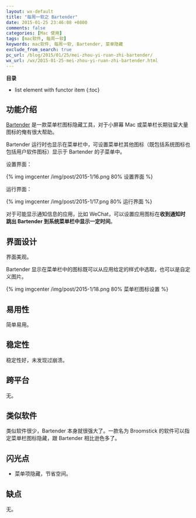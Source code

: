 ```yaml
---
layout: wx-default
title: "每周一软之 Bartender"
date: 2015-01-25 23:46:08 +0800
comments: false
categories: [Mac 使用]
tags: [mac软件, 每周一软]
keywords: mac软件, 每周一软, Bartender, 菜单隐藏
exclude_from_search: true
pc_url: /blog/2015/01/25/mei-zhou-yi-ruan-zhi-bartender/
wx_url: /wx/2015-01-25-mei-zhou-yi-ruan-zhi-bartender.html
---
```


__目录__

* list element with functor item
{:toc}

<!-- excerpt start -->

## 功能介绍

[Bartender](http://www.macbartender.com/) 是一款菜单栏图标隐藏工具，对于小屏幕 Mac 或菜单栏长期驻留大量图标的俺有很大帮助。

Bartender 运行时也显示在菜单栏中，可设置菜单栏其他图标（既包括系统图标也包括用户软件图标）显示于 Bartender 的子菜单中。

设置界面：

{% img imgcenter /img/post/2015-1/16.png 80% 设置界面 %}

运行界面：

{% img imgcenter /img/post/2015-1/17.png 80% 运行界面 %}

对于可能显示通知信息的应用，比如 WeChat，可以设置应用图标在**收到通知时跳出 Bartender 到系统菜单栏中显示一定时间**。

<!-- excerpt end -->

## 界面设计

界面美观。

Bartender 显示在菜单栏中的图标既可以从应用给定的样式中选取，也可以是自定义图片。

{% img imgcenter /img/post/2015-1/18.png 80% 菜单栏图标设置 %}

## 易用性

简单易用。

## 稳定性

稳定性好，未发现过崩溃。

## 跨平台

无。

## 类似软件

类似软件很少，Bartender 本身就很强大了。一款名为 Broomstick 的软件可以指定菜单栏图标隐藏，跟 Bartender 相比逊色多了。

## 闪光点

- 菜单项隐藏，节省空间。

## 缺点

无。